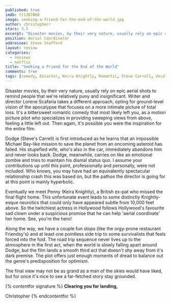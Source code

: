 ```yaml
---
published: true
imdb: tt1307068
image: seeking-a-friend-for-the-end-of-the-world.jpg
author: christopherr
stars: 3.5
excerpt: "Disaster movies, by their very nature, usually rely on epic aerial shots to remind people that we&rsquo;re relatively puny and insignificant. Writer and director Lorene Scafaria takes a different approach, opting for ground-level vision of the apocalypse that focuses on a more intimate picture of total loss."
position: Aerial Coordinator
addressee: Steve Stafford
layout: review
categories:
  - reviews
  - netflix
title: "Seeking a Friend for the End of the World"
comments: true
tags: [comedy, Disaster, Keira Knightly, Romantic, Steve Carrell, Uncategorized]
---
```

Disaster movies, by their very nature, usually rely on epic aerial shots to remind people that we're relatively puny and insignificant. Writer and director Lorene Scafaria takes a different approach, opting for ground-level vision of the apocalypse that focuses on a more intimate picture of total loss. It's a bittersweet romantic comedy that most likely left you, as a motion picture pilot who specializes in providing sweeping views from above, feeling a little left out. Then again, it's possible you were the inspiration for the entire film.

Dodge (Steve's Carrell) is first introduced as he learns that an impossible Michael Bay-like mission to save the planet from an oncoming asteroid has failed. His stupefied wife, who's also in the car, immediately abandons him and never looks back. Dodge, meanwhile, carries on like an emotional zombie and tries to maintain his dismal status quo. I assume your contributions up until this point, professionally and personally, were not included. Who knows, you may have had an equivalently spectacular relationship crash this was based on, but the pathos the director is going for at this point is mainly hyperbolic.

Eventually we meet Penny (Keira Knightly), a British ex-pat who missed the final flight home. This unfortunate event leads to some distinctly Knightly-esque neurotics that could only have appeared subtle from 10,000 feet above. So the twitchiest actress in Hollywood follows Hollywood's favourite sad clown under a suspicious promise that he can help 'aerial coordinate' her home. See, you're the hero!

Along the way, we have a couple fun stops (like the orgy-prone restaurant Friendsy's) and at least one pointless side trip to some survivalists that feels forced into the fold. The road trip sequence never lives up to the atmosphere in the first act, when the world is slowly falling apart around Dodge, but the film lands a smooth third act that doesn't shy away from it's dark premise. The plot offers just enough moments of dread to balance out the genre's predisposition for optimism.

The final view may not be as grand as a man of the skies would have liked, but for once it's nice to see a far-fetched story stay grounded.

{% contentfor signature %}
**Clearing you for landing,**

Christopher
{% endcontentfor %}